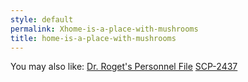 ```yaml
---
style: default
permalink: Xhome-is-a-place-with-mushrooms
title: home-is-a-place-with-mushrooms
---
```

You may also like:
[Dr. Roget's Personnel File](http://scp-wiki.net/dr-rogets-file)
[SCP-2437](http://scp-wiki.net/scp-2437)